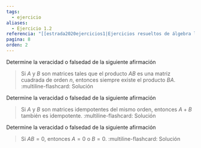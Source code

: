 ```yaml
---
tags:
  - ejercicio
aliases:
  - Ejercicio 1.2
referencia: "[[estrada2020ejercicios1|Ejercicios resueltos de álgebra lineal. Volumen I]]"
pagina: 8
orden: 2
---
```

Determine la veracidad o falsedad de la siguiente afirmación
>Si $A$ y $B$ son matrices tales que el producto $AB$ es una matriz cuadrada de orden $n$, entonces siempre existe el producto $BA$.
:multiline-flashcard:
Solución

Determine la veracidad o falsedad de la siguiente afirmación
>Si $A$ y $B$ son matrices idempotentes del mismo orden, entonces $A+B$ también es idempotente.
:multiline-flashcard:
Solución

Determine la veracidad o falsedad de la siguiente afirmación
>Si $AB = 0$, entonces $A=0$ o $B=0$.
:multiline-flashcard:
Solución
